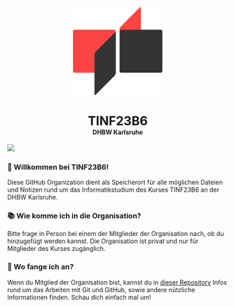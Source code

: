 <div align="center" >
	<a href="https://karlsruhe.dhbw.de">
		<picture>
			<source height="200px" media="(prefers-color-scheme: dark)" srcset="https://raw.githubusercontent.com/TINF23B6/.github/main/profile/assets/icon_dark.svg">
			<img height="200px" src="https://raw.githubusercontent.com/TINF23B6/.github/main/profile/assets/icon_light.svg">
		</picture>
	</a>
	<div>
		<h1 style="margin-bottom: 0">TINF23B6</h1>
		<h4 style="margin-top: 0">DHBW Karlsruhe</h4>
	</div>
</div>

![](https://raw.githubusercontent.com/andreasbm/readme/master/assets/line.png)

### 👋 Willkommen bei TINF23B6!

Diese GitHub Organization dient als Speicherort für alle möglichen Dateien und Notizen rund um das Informatikstudium des Kurses TINF23B6 an der DHBW Karlsruhe.

### 📚 Wie komme ich in die Organisation?

Bitte frage in Person bei einem der Mitglieder der Organisation nach, ob du hinzugefügt werden kannst. Die Organisation ist privat und nur für Mitglieder des Kurses zugänglich.

### 🚀 Wo fange ich an?

Wenn du Mitglied der Organisation bist, kannst du in [dieser Repository](https://github.com/TINF23B6/TINF23B6) Infos rund um das Arbeiten mit Git und GitHub, sowie andere nützliche Informationen finden. Schau dich einfach mal um!